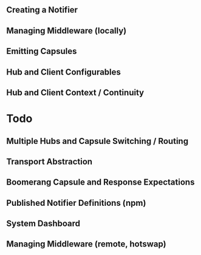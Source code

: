 Creating a Notifier
-------------------


Managing Middleware (locally)
-----------------------------


Emitting Capsules
-----------------



Hub and Client Configurables
----------------------------



Hub and Client Context / Continuity
-----------------------------------



Todo
====

Multiple Hubs and Capsule Switching / Routing
---------------------------------------------


Transport Abstraction
---------------------


Boomerang Capsule and Response Expectations
-------------------------------------------


Published Notifier Definitions (npm)
------------------------------------


System Dashboard
----------------


Managing Middleware (remote, hotswap)
-------------------------------------


